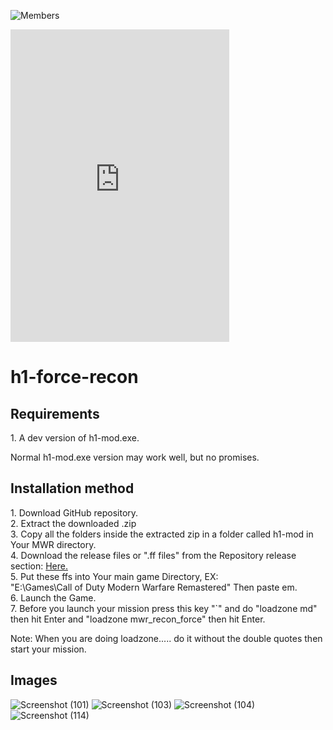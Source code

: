 ![Members](https://img.shields.io/discord/750034898680807434?label=members&logo=discord&color=7289da)

<iframe src="https://discord.com/widget?id=750034898680807434&theme=dark" width="350" height="500" allowtransparency="true" frameborder="0" sandbox="allow-popups allow-popups-to-escape-sandbox allow-same-origin allow-scripts"></iframe>

# h1-force-recon

<h2>Requirements</h2>
1. A dev version of h1-mod.exe.
<p>Normal h1-mod.exe version may work well, but no promises.</p>

<h2>Installation method</h2>
1. Download GitHub repository.<br>
2. Extract the downloaded .zip<br>
3. Copy all the folders inside the extracted zip in a folder called h1-mod in Your MWR directory.<br>
4. Download the release files or ".ff files" from the Repository release section: <a href="https://github.com/3bdulra7manAmir/h1-force-recon/releases">Here.</a><br>
5. Put these ffs into Your main game Directory, EX:<br>"E:\Games\Call of Duty Modern Warfare Remastered" Then paste em.<br>
6. Launch the Game.<br>
7. Before you launch your mission press this key "`" and do "loadzone md" then hit Enter and "loadzone mwr_recon_force" then hit Enter.<br>
<p>Note: When you are doing loadzone..... do it without the double quotes then start your mission.</p>

<h2>Images</h2>

![Screenshot (101)](https://github.com/3bdulra7manAmir/h1-force-recon/assets/64253660/4de8b1ef-f1ac-4ef7-b78c-cea74a059a6d)
![Screenshot (103)](https://github.com/3bdulra7manAmir/h1-force-recon/assets/64253660/0862bc3c-818e-437b-a624-d5be1ef06eb4)
![Screenshot (104)](https://github.com/3bdulra7manAmir/h1-force-recon/assets/64253660/122ac45c-c3b2-47a1-b4ed-b3f0631e5c2e)
![Screenshot (114)](https://github.com/3bdulra7manAmir/h1-force-recon/assets/64253660/656ec3d6-b9da-426a-8cfe-27054dc5462d)
